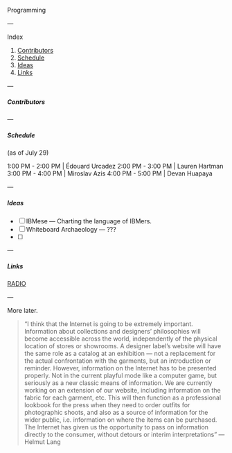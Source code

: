 Programming

—

Index

1. [Contributors](#contributors)
2. [Schedule](#schedule)
3. [Ideas](#ideas)
4. [Links](#links)

—

##### Contributors



—

##### Schedule

(as of July 29)

1:00 PM - 2:00 PM | Édouard Urcadez
2:00 PM - 3:00 PM | Lauren Hartman
3:00 PM - 4:00 PM | Miroslav Azis
4:00 PM - 5:00 PM | Devan Huapaya

—

##### Ideas

- [ ] IBMese — Charting the language of IBMers.
- [ ] Whiteboard Archaeology — ???
- [ ] 

—

##### Links

[RADIO](https://ibm.biz/ibm-radio)

—

More later.

> “I think that the Internet is going to be extremely important. Information about collections and designers’ philosophies will become accessible across the world, independently of the physical location of stores or showrooms. A designer label’s website will have the same role as a catalog at an exhibition — not a replacement for the actual confrontation with the garments, but an introduction or reminder. However, information on the Internet has to be presented properly. Not in the current playful mode like a computer game, but seriously as a new classic means of information. We are currently working on an extension of our website, including information on the fabric for each garment, etc. This will then function as a professional lookbook for the press when they need to order outfits for photographic shoots, and also as a source of information for the wider public, i.e. information on where the items can be purchased. The Internet has given us the opportunity to pass on information directly to the consumer, without detours or interim interpretations” — Helmut Lang
